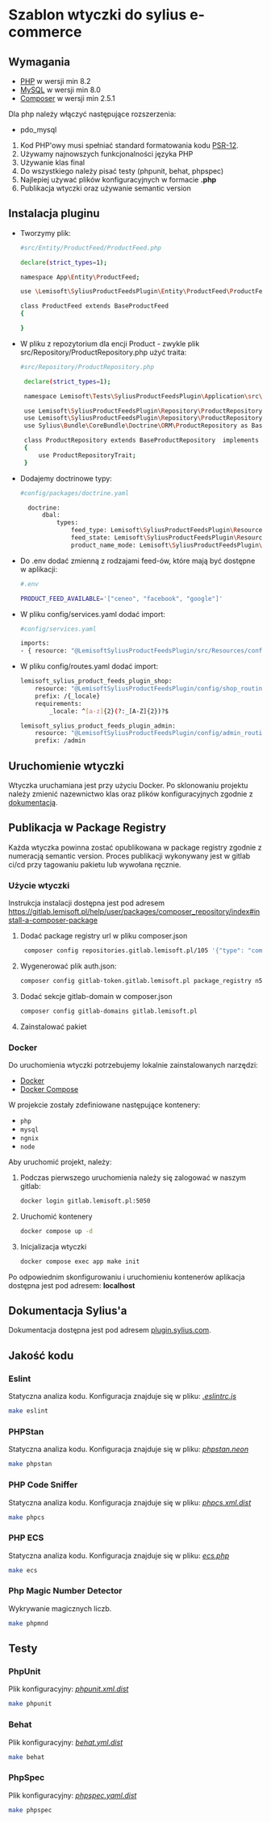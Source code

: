# Szablon wtyczki do sylius e-commerce

## Wymagania

- [PHP](https://www.php.net) w wersji min 8.2
- [MySQL](https://www.mysql.com) w wersji min 8.0
- [Composer](https://getcomposer.org) w wersji min 2.5.1

Dla php należy włączyć następujące rozszerzenia:

- pdo_mysql

1. Kod PHP'owy musi spełniać standard formatowania kodu [PSR-12](https://www.php-fig.org/psr/psr-12/).
2. Używamy najnowszych funkcjonalności języka PHP
3. Używanie klas final
4. Do wszystkiego należy pisać testy (phpunit, behat, phpspec)
5. Najlepiej używać plików konfiguracyjnych w formacie **.php**
6. Publikacja wtyczki oraz używanie semantic version

## Instalacja pluginu
- Tworzymy plik:
   ```bash
   #src/Entity/ProductFeed/ProductFeed.php

   declare(strict_types=1);

   namespace App\Entity\ProductFeed;

   use \Lemisoft\SyliusProductFeedsPlugin\Entity\ProductFeed\ProductFeed as BaseProductFeed;

   class ProductFeed extends BaseProductFeed
   {

   }
   ```

- W pliku z repozytorium dla encji Product - zwykle plik src/Repository/ProductRepository.php użyć traita:
   ```bash
   #src/Repository/ProductRepository.php

    declare(strict_types=1);

    namespace Lemisoft\Tests\SyliusProductFeedsPlugin\Application\src\Doctrine\Orm;

    use Lemisoft\SyliusProductFeedsPlugin\Repository\ProductRepositoryInterface;
    use Lemisoft\SyliusProductFeedsPlugin\Repository\ProductRepositoryTrait;
    use Sylius\Bundle\CoreBundle\Doctrine\ORM\ProductRepository as BaseProductRepository;

    class ProductRepository extends BaseProductRepository  implements ProductRepositoryInterface
    {
        use ProductRepositoryTrait;
    }
   ```

- Dodajemy doctrinowe typy:
  ```bash
  #config/packages/doctrine.yaml

    doctrine:
        dbal:
            types:
                feed_type: Lemisoft\SyliusProductFeedsPlugin\Resources\config\doctrine\enum\FeedTypeEnumType
                feed_state: Lemisoft\SyliusProductFeedsPlugin\Resources\config\doctrine\enum\FeedStateEnumType
                product_name_mode: Lemisoft\SyliusProductFeedsPlugin\Resources\config\doctrine\enum\ProductNameModeType
  ```

- Do .env dodać zmienną z rodzajami feed-ów, które mają być dostępne w aplikacji:
   ```bash
   #.env

   PRODUCT_FEED_AVAILABLE='["ceneo", "facebook", "google"]'
   ```
- W pliku config/services.yaml dodać import:
   ```bash
   #config/services.yaml

   imports:
   - { resource: "@LemisoftSyliusProductFeedsPlugin/src/Resources/config/app/config.php" }
   ```
- W pliku config/routes.yaml dodać import:
   ```bash
   lemisoft_sylius_product_feeds_plugin_shop:
       resource: "@LemisoftSyliusProductFeedsPlugin/config/shop_routing.yml"
       prefix: /{_locale}
       requirements:
           _locale: ^[a-z]{2}(?:_[A-Z]{2})?$

   lemisoft_sylius_product_feeds_plugin_admin:
       resource: "@LemisoftSyliusProductFeedsPlugin/config/admin_routing.yml"
       prefix: /admin
   ```

## Uruchomienie wtyczki

Wtyczka uruchamiana jest przy użyciu Docker.
Po sklonowaniu projektu należy zmienić nazewnictwo klas oraz plików konfiguracyjnych zgodnie z [dokumentacją](https://docs.sylius.com/en/latest/book/plugins/guide/naming.html).

## Publikacja w Package Registry

Każda wtyczka powinna zostać opublikowana w package registry zgodnie z numeracją semantic version. Proces publikacji wykonywany jest w gitlab ci/cd przy tagowaniu pakietu lub wywołana ręcznie.

### Użycie wtyczki

Instrukcja instalacji dostępna jest pod adresem https://gitlab.lemisoft.pl/help/user/packages/composer_repository/index#install-a-composer-package

1. Dodać package registry url w pliku composer.json
   ```bash
    composer config repositories.gitlab.lemisoft.pl/105 '{"type": "composer", "url": "https://gitlab.lemisoft.pl/api/v4/group/105/-/packages/composer/packages.json"}
   ```
2. Wygenerować plik auth.json:
   ```bash
   composer config gitlab-token.gitlab.lemisoft.pl package_registry n52_REGt4a3cGfVZC_im
   ```

3. Dodać sekcje gitlab-domain w composer.json
   ```bash
   composer config gitlab-domains gitlab.lemisoft.pl
   ```
4. Zainstalować pakiet

### Docker

Do uruchomienia wtyczki potrzebujemy lokalnie zainstalowanych narzędzi:

* [Docker](https://www.docker.com/get-started)
* [Docker Compose](https://docs.docker.com/compose/install/)

W projekcie zostały zdefiniowane następujące kontenery:

* `php`
* `mysql`
* `ngnix`
* `node`

Aby uruchomić projekt, należy:

1. Podczas pierwszego uruchomienia należy się zalogować w naszym gitlab:

    ```bash
   docker login gitlab.lemisoft.pl:5050
    ```

2. Uruchomić kontenery
    ```bash
    docker compose up -d
    ```

3. Inicjalizacja wtyczki
    ```bash
   docker compose exec app make init
    ```

Po odpowiednim skonfigurowaniu i uruchomieniu kontenerów aplikacja dostępna jest pod adresem: **localhost**

## Dokumentacja Sylius'a

Dokumentacja dostępna jest pod adresem [plugin.sylius.com](https://docs.sylius.com/en/latest/book/plugins/guide/index.html).

## Jakość kodu

### Eslint

Statyczna analiza kodu. Konfiguracja znajduje się w pliku: *[.eslintrc.js](.eslintrc.js)*

```bash
make eslint
```

### PHPStan

Statyczna analiza kodu. Konfiguracja znajduje się w pliku: *[phpstan.neon](phpstan.neon)*

```bash
make phpstan
```

### PHP Code Sniffer

Statyczna analiza kodu. Konfiguracja znajduje się w pliku: *[phpcs.xml.dist](phpcs.xml.dist)*

```bash
make phpcs
```

### PHP ECS

Statyczna analiza kodu. Konfiguracja znajduje się w pliku: *[ecs.php](ecs.php)*

```bash
make ecs
```

### Php Magic Number Detector

Wykrywanie magicznych liczb.

```bash
make phpmnd
```

## Testy

### PhpUnit

Plik konfiguracyjny: *[phpunit.xml.dist](phpunit.xml.dist)*

```bash
make phpunit
```

### Behat

Plik konfiguracyjny: *[behat.yml.dist](behat.yml.dist)*

```bash
make behat
```

### PhpSpec

Plik konfiguracyjny: *[phpspec.yaml.dist](phpspec.yml.dist)*

```bash
make phpspec
```
